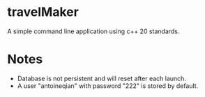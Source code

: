 # travelMaker

A simple command line application using c++ 20 standards.

# Notes

- Database is not persistent and will reset after each launch.
- A user "antoineqian" with password "222" is stored by default.

